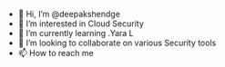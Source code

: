 - 👋 Hi, I’m @deepakshendge
- 👀 I’m interested in Cloud Security
- 🌱 I’m currently learning .Yara L
- 💞️ I’m looking to collaborate on various Security tools
- 📫 How to reach me 

<!---
deepakshendge/deepakshendge is a ✨ special ✨ repository because its `README.md` (this file) appears on your GitHub profile.
You can click the Preview link to take a look at your changes.
--->
